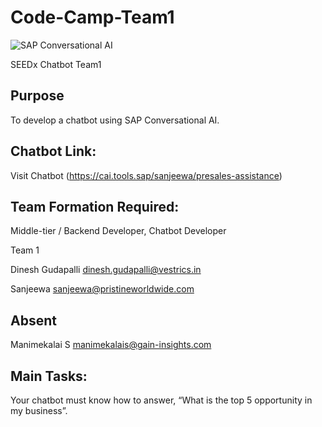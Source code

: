 # Code-Camp-Team1

![SAP Conversational AI](https://i.imgur.com/mKxXnBu.png)

SEEDx Chatbot Team1

## Purpose
To develop a chatbot using SAP Conversational AI.

## Chatbot Link: 
 Visit Chatbot (https://cai.tools.sap/sanjeewa/presales-assistance)

## Team Formation Required: 
Middle-tier / Backend Developer, Chatbot Developer

Team 1		

Dinesh Gudapalli	dinesh.gudapalli@vestrics.in

Sanjeewa	sanjeewa@pristineworldwide.com

## Absent
Manimekalai S	manimekalais@gain-insights.com


## Main Tasks: 
Your chatbot must know how to answer, “What is the top 5 opportunity in my business”.




